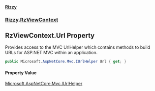 #### [Rizzy](index.md 'index')
### [Rizzy](Rizzy.md 'Rizzy').[RzViewContext](Rizzy.RzViewContext.md 'Rizzy.RzViewContext')

## RzViewContext.Url Property

Provides access to the MVC UrlHelper which contains methods to build URLs for ASP.NET MVC within an application.

```csharp
public Microsoft.AspNetCore.Mvc.IUrlHelper Url { get; }
```

#### Property Value
[Microsoft.AspNetCore.Mvc.IUrlHelper](https://docs.microsoft.com/en-us/dotnet/api/Microsoft.AspNetCore.Mvc.IUrlHelper 'Microsoft.AspNetCore.Mvc.IUrlHelper')